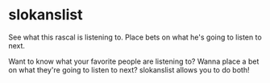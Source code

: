 # slokanslist
See what this rascal is listening to. Place bets on what he's going to listen to next. 

Want to know what your favorite people are listening to? Wanna place a bet on what they're going to listen to next? slokanslist allows you to do both!


